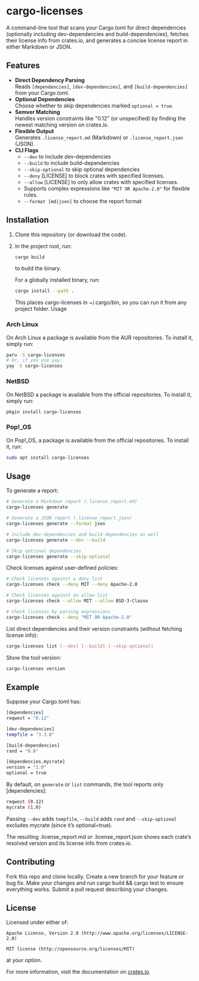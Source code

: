 # cargo-licenses
A command-line tool that scans your Cargo.toml for direct dependencies (optionally including dev-dependencies and build-dependencies), fetches their license info from crates.io, and generates a concise license report in either Markdown or JSON.

## Features
- **Direct Dependency Parsing**  
  Reads `[dependencies]`, `[dev-dependencies]`, and `[build-dependencies]` from your Cargo.toml.
- **Optional Dependencies**  
  Choose whether to skip dependencies marked `optional = true`.
- **Semver Matching**  
  Handles version constraints like "0.12" (or unspecified) by finding the newest matching version on crates.io.
- **Flexible Output**  
  Generates `.license_report.md` (Markdown) or `.license_report.json` (JSON).
- **CLI Flags**  
    - `--dev` to include dev-dependencies  
    - `--build` to include build-dependencies  
    - `--skip-optional` to skip optional dependencies  
    - `--deny` [LICENSE] to block crates with specified licenses.
    - `--allow` [LICENSE] to only allow crates with specified licenses.
    - Supports complex expressions like `"MIT OR Apache-2.0"` for flexible rules.    
    - `--format [md|json]` to choose the report format


## Installation
1. Clone this repository (or download the code).
2. In the project root, run:
    ```bash
    cargo build
    ```
    to build the binary.

    For a globally installed binary, run:
    ```bash
    cargo install --path .
    ```

    This places cargo-licenses in ~/.cargo/bin, so you can run it from any project folder.
    Usage

### Arch Linux
  On Arch Linux a package is available from the AUR repositories. To install it, simply run:
  ```bash
  paru -S cargo-licenses
  # Or, if you use yay:
  yay -S cargo-licenses
  ```

### NetBSD
  On NetBSD a package is available from the official repositories. To install it, simply run:
  ```bash
  pkgin install cargo-licenses
  ```

### Pop!_OS

  On Pop!_OS, a package is available from the official repositories. To install it, run:
  ```bash
  sudo apt install cargo-licenses
  ```

## Usage
To generate a report:

```bash
# Generate a Markdown report (.license_report.md)
cargo-licenses generate

# Generate a JSON report (.license_report.json)
cargo-licenses generate --format json

# Include dev-dependencies and build-dependencies as well
cargo-licenses generate --dev --build

# Skip optional dependencies
cargo-licenses generate --skip-optional

```
Check licenses against user-defined policies:
```bash
# Check licenses against a deny list
cargo-licenses check --deny MIT --deny Apache-2.0

# Check licenses against an allow list
cargo-licenses check --allow MIT --allow BSD-3-Clause

# Check licenses by parsing expressions
cargo-licenses check --deny "MIT OR Apache-2.0"
```

List direct dependencies and their version constraints (without fetching license info):

```bash    
cargo-licenses list [--dev] [--build] [--skip-optional]
```

Show the tool version:

```bash  
cargo-licenses version
```

## Example
Suppose your Cargo.toml has:
```bash
[dependencies]
reqwest = "0.12"

[dev-dependencies]
tempfile = "3.3.0"

[build-dependencies]
rand = "0.8"

[dependencies.mycrate]
version = "1.0"
optional = true
```
By default, on `generate` or `list` commands, the tool reports only [dependencies]:
```bash
reqwest (0.12)
mycrate (1.0)
```
Passing `--dev` adds `tempfile`, `--build` adds `rand` and `--skip-optional` excludes mycrate (since it’s optional=true).

The resulting .license_report.md or .license_report.json shows each crate’s resolved version and its license info from crates.io.

## Contributing
Fork this repo and clone locally.
Create a new branch for your feature or bug fix.
Make your changes and run cargo build && cargo test to ensure everything works.
Submit a pull request describing your changes.

## License

Licensed under either of:

    Apache License, Version 2.0 (http://www.apache.org/licenses/LICENSE-2.0)
    
    MIT license (http://opensource.org/licenses/MIT)

at your option.

For more information, visit the documentation on [crates.io](https://crates.io/crates/cargo-licenses).
